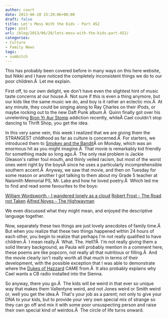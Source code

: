 ```yaml
---
author: court
date: 2013-06-20 15:29:06+00:00
draft: false
title: Let's Mess With the Kids - Part 452
type: post
url: /blog/2013/06/20/lets-mess-with-the-kids-part-452/
categories:
- Culture
- Family News
tags:
- sumbitch
---
```


This has probably been covered before in many ways on this here website, but Nikki and I have noticed the completely inconsistent things we do to our poor children.Â  Let me explain.

First off, to our own delight, we don't have even the slightest hint of music taste concerns at our house.Â  Not sure if this is even a thing anymore, but our kids like the same music we do, and boy is it rather an eclectic mix.Â  At any minute, they could be singing along to Ray Charles on their iPods, or maybe rocking out to the new Daft Punk album.Â  Quinn finally got over his unrelenting [Bron Yr Aur Stomp](http://en.wikipedia.org/wiki/Bron-Y-Aur_Stomp) addiction recently, whileÂ Cael couldn't stop dancing to Thrift Shop, you get the idea.

In this very same vein, this week I realized that we are giving them the STRANGEST childhood as far as culture is concerned.Â  For starters, we introduced them to [Smokey and the Bandit](http://en.wikipedia.org/wiki/Smokey_and_the_bandit)Â on Monday, which was an enormous hit as you might imagine.Â  That movie is remarkably kid friendly for something made so long ago.Â  The only real problem is Jackie Gleason's rather foul mouth, and thinly veiled racism, but most of the worst ones went right by the boysÂ since he uses a particularly incomprehensible southern accent.Â  Anyway, we saw that movie, and then on Tuesday for some reason or another I got talking to them about my Grade 5 teacher at Naismith Memorial PS, Mr. Lake and how he loved poetry.Â  Which led me to find and read some favourites to the boys:

[William Wordsworth - I wandered lonely as a cloud](http://www.bartleby.com/145/ww260.html)
[Robert Frost - The Road not Taken](http://www.poetryfoundation.org/poem/173536)
[Alfred Noyes - The Highwayman](http://www.thehighwaymanmovie.com/highwaymanpoem.html)

We even discussed what they might mean, and enjoyed the descriptive language together.

Now, separately these two things are just lovely anecdotes of family time.Â  But when you realize that these two things happened within 24 hours of each other, you begin to realize that perhaps I'm not really qualified to have children.Â  I mean really.Â  What. The. Hell?Â  I'm not really giving them a solid literary background, as Paula will probably mention in a comment here, these poems are like popcorn, not really all that nutritious or filling.Â  And the movie clearly isn't really worth all that much in terms of their development, with the possible exception that I was able to demonstrate where the [Dukes of Hazzard](http://www.vallentyne.com/blog/2007/09/11/the-dukes/) CAME from.Â  It also probably explains why Cael wants a CB radio installed into the Sienna.

So anyway, there you go.Â  The kids will be weird in that ever so unique way that makes them Vallentyne weird, and not Jones weird or Smith weird or, well you get the idea.Â  That's your job as a parent; not only to give your DNA to your kids, but to provide your very own special mix of strange so they can go off and mix it with some poor unsuspecting person and raise their own special kind of weirdos.Â  The circle of life turns onward.

